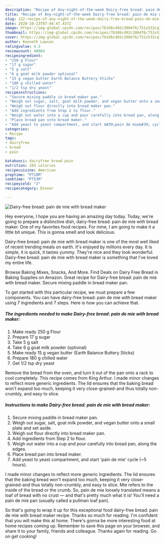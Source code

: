 ```yaml
---
description: "Recipe of Any-night-of-the-week Dairy-free bread: pain de mie with bread maker"
title: "Recipe of Any-night-of-the-week Dairy-free bread: pain de mie with bread maker"
slug: 122-recipe-of-any-night-of-the-week-dairy-free-bread-pain-de-mie-with-bread-maker
date: 2020-10-23T07:44:47.437Z
image: https://img-global.cpcdn.com/recipes/7b3d6c492c300476/751x532cq70/dairy-free-bread-pain-de-mie-with-bread-maker-recipe-main-photo.jpg
thumbnail: https://img-global.cpcdn.com/recipes/7b3d6c492c300476/751x532cq70/dairy-free-bread-pain-de-mie-with-bread-maker-recipe-main-photo.jpg
cover: https://img-global.cpcdn.com/recipes/7b3d6c492c300476/751x532cq70/dairy-free-bread-pain-de-mie-with-bread-maker-recipe-main-photo.jpg
author: Kenneth Lawson
ratingvalue: 4.3
reviewcount: 48064
recipeingredient:
- "250 g Flour"
- "17 g sugar"
- "5 g salt"
- "6 g goat milk powder optional"
- "15 g vegan butter Earth Balance Buttery Sticks"
- "180 g chilled water"
- "1/2 tsp dry yeast"
recipeinstructions:
- "Secure mixing paddle in bread maker pan."
- "Weigh out sugar, salt, goat milk powder, and vegan butter onto a small plate and set aside."
- "Weigh out flour directly into bread maker pan."
- "Add ingredients from Step 2 to flour."
- "Weigh out water into a cup and pour carefully into bread pan, along the edges."
- "Place bread pan into bread maker."
- "Add yeast to yeast compartment, and start &#39;pain de mie&#39; cycle (~5 hours)."
categories:
- Recipe
tags:
- dairyfree
- bread
- pain

katakunci: dairyfree bread pain 
nutrition: 283 calories
recipecuisine: American
preptime: "PT18M"
cooktime: "PT53M"
recipeyield: "3"
recipecategory: Dinner

---
```



![Dairy-free bread: pain de mie with bread maker](https://img-global.cpcdn.com/recipes/7b3d6c492c300476/751x532cq70/dairy-free-bread-pain-de-mie-with-bread-maker-recipe-main-photo.jpg)

Hey everyone, I hope you are having an amazing day today. Today, we're going to prepare a distinctive dish, dairy-free bread: pain de mie with bread maker. One of my favorites food recipes. For mine, I am going to make it a little bit unique. This is gonna smell and look delicious.

Dairy-free bread: pain de mie with bread maker is one of the most well liked of recent trending meals on earth. It's enjoyed by millions every day. It is simple, it is quick, it tastes yummy. They're nice and they look wonderful. Dairy-free bread: pain de mie with bread maker is something that I've loved my entire life.

Browse Baking Mixes, Snacks, And More. Find Deals on Dairy Free Bread in Baking Supplies on Amazon. Great recipe for Dairy-free bread: pain de mie with bread maker. Secure mixing paddle in bread maker pan.


To get started with this particular recipe, we must prepare a few components. You can have dairy-free bread: pain de mie with bread maker using 7 ingredients and 7 steps. Here is how you can achieve that.

<!--inarticleads1-->

##### The ingredients needed to make Dairy-free bread: pain de mie with bread maker:

1. Make ready 250 g Flour
1. Prepare 17 g sugar
1. Take 5 g salt
1. Take 6 g goat milk powder (optional)
1. Make ready 15 g vegan butter (Earth Balance Buttery Sticks)
1. Prepare 180 g chilled water
1. Get 1/2 tsp dry yeast


Remove the bread from the oven, and turn it out of the pan onto a rack to cool completely. This recipe comes from King Arthur. I made minor changes to reflect more generic ingredients. The lid ensures that the baking bread won&#39;t expand too much, keeping it very close-grained-and thus totally non-crumbly, and easy to slice. 

<!--inarticleads2-->

##### Instructions to make Dairy-free bread: pain de mie with bread maker:

1. Secure mixing paddle in bread maker pan.
1. Weigh out sugar, salt, goat milk powder, and vegan butter onto a small plate and set aside.
1. Weigh out flour directly into bread maker pan.
1. Add ingredients from Step 2 to flour.
1. Weigh out water into a cup and pour carefully into bread pan, along the edges.
1. Place bread pan into bread maker.
1. Add yeast to yeast compartment, and start &#39;pain de mie&#39; cycle (~5 hours).


I made minor changes to reflect more generic ingredients. The lid ensures that the baking bread won&#39;t expand too much, keeping it very close-grained-and thus totally non-crumbly, and easy to slice. Mie refers to the inside of the bread or the crumb. So, pain de mie loosely translated means a loaf of bread with no crust — and that&#39;s pretty much what it is! You&#39;ll need a pain de mie pan (usually called a pullman loaf pan). 

So that's going to wrap it up for this exceptional food dairy-free bread: pain de mie with bread maker recipe. Thanks so much for reading. I'm confident that you will make this at home. There's gonna be more interesting food at home recipes coming up. Remember to save this page on your browser, and share it to your family, friends and colleague. Thanks again for reading. Go on get cooking!
